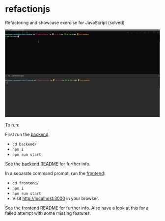 # refactionjs

Refactoring and showcase exercise for JavaScript (solved)

![](demo.gif)

To run:

First run the [backend](backend/README.md): 

- `cd backend/`
- `npm i`
- `npm run start`

See the [backend README](backend/README.md) for further info. 

In a separate command prompt, run the [frontend](frontend/README.md): 

- `cd frontend/`
- `npm i`
- `npm run start`
- Visit [http://localhost:3000](http://localhost:3000) in your browser. 

See the [frontend README](frontend/README.md) for further info. Also have a look at [this](botched-frontend/README.md) for a failed attempt with some missing features. 
